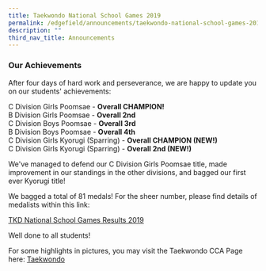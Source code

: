 ```yaml
---
title: Taekwondo National School Games 2019
permalink: /edgefield/announcements/taekwondo-national-school-games-2019/
description: ""
third_nav_title: Announcements
---
```

### Our Achievements
  
After four days of hard work and perseverance, we are happy to update you on our students' achievements:  
  
C Division Girls Poomsae - **Overall CHAMPION!**  
B Division Girls Poomsae - **Overall 2nd**  
C Division Boys Poomsae - **Overall 3rd**  
B Division Boys Poomsae - **Overall 4th**  
C Division Girls Kyorugi (Sparring) - **Overall CHAMPION (NEW!)**  
C Division Girls Kyorugi (Sparring) - **Overall 2nd (NEW!)**
  
We've managed to defend our C Division Girls Poomsae title, made improvement in our standings in the other divisions, and bagged our first ever Kyorugi title!  
  
We bagged a total of 81 medals! For the sheer number, please find details of medalists within this link:

[TKD National School Games Results 2019](https://docs.google.com/spreadsheets/d/1bHo77MLrGTHtGquSEC4SjLjE8lOEDQN5STtDOA_cFtE/edit#gid=0)  

Well done to all students! 

For some highlights in pictures, you may visit the Taekwondo CCA Page here: [Taekwondo](https://staging.d3jwf1tlw34213.amplifyapp.com/experience/cca/sports/taekwondo)